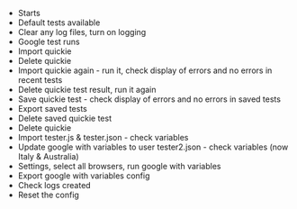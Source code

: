 * Starts 
* Default tests available
* Clear any log files, turn on logging
* Google test runs
* Import quickie  
* Delete quickie
* Import quickie again - run it, check display of errors and no errors in recent tests
* Delete quickie test result, run it again
* Save quickie test - check display of errors and no errors in saved tests
* Export saved tests
* Delete saved quickie test
* Delete quickie
* Import tester.js & tester.json - check variables
* Update google with variables to user tester2.json - check variables (now Italy & Australia)
* Settings, select all browsers, run google with variables
* Export google with variables config
* Check logs created
* Reset the config